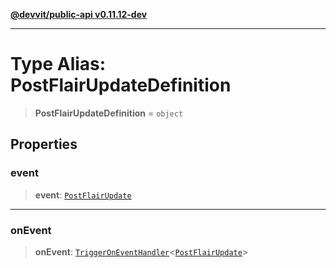 [**@devvit/public-api v0.11.12-dev**](../README.md)

---

# Type Alias: PostFlairUpdateDefinition

> **PostFlairUpdateDefinition** = `object`

## Properties

<a id="event"></a>

### event

> **event**: [`PostFlairUpdate`](PostFlairUpdate.md)

---

<a id="onevent"></a>

### onEvent

> **onEvent**: [`TriggerOnEventHandler`](TriggerOnEventHandler.md)\<[`PostFlairUpdate`](../@devvit/namespaces/EventTypes/interfaces/PostFlairUpdate.md)\>
